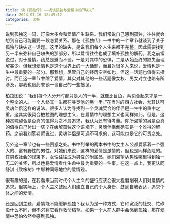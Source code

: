 ```yaml
---
title: 读《孤独传》——浅谈孤独与爱情中的“缺失”
date: 2024-07-16 18:49:12
categories: 读书
---
```


​	说到孤独这一词，好像大多会和爱情产生联系。我们常说自己感到孤独，往往就会想到自己可能需要一段恋爱关系。那在《孤独传》一书中的一个章节就谈到了关于孤独与缺失这一话题。这里的缺失，是说我们每个人生来都不完整，因此需要找到另一半来弥补自己缺失的那部分，所以爱情往往也成了填补孤独的解药。我之前常说过，对于爱情，我总是避而不谈。一是对其中的恐惧，二是从始至终的缺失而理解甚少。但我想爱情也是这个世界上的一大话题，而且对很多人来说，爱情也是一生中最重要的一部分。那我想，尽管自己的经历空空如也，但这一话题也值得去探讨。而且这一章节中除了爱情，其实对其他的一些话题像女权、男女对立也略有所涉及，那我也借此来谈一谈自己的一些拙见。

​	柏拉图说：“我们每个人分开时都只是人的一半，就像比目鱼，两边合起来才是一个整全的人。一个人终其一生都在寻觅他的另一半。”在当时的西方社会，尤其认可灵魂伴侣这样的说法。很多人认为寻找到一个灵魂契合的伴侣是一生中的重中之重。这其实很契合柏拉图的理想主义，在爱情中的理想主义也同样如此。但是，这种灵魂契合是否真的值得为之不屑追求，我认为还有待考量。你所渴望的另是否真的值得自己付出一切？在缓解孤独这个语境下，灵魂伴侣倒确实是一个难得的解药。之前看刘擎老师说过，灵魂伴侣是可遇不可求的，这可能也是它的可贵之处。

​	另外这一章节也有一些困惑之处。书中列举的两本书中的女主人公都爱慕着一个强大的、富有野性的男性。对她们来说，这样的爱情是激情的，但也是同样危险的。在男权社会的规束下，女性往往成为男性的附属品，她们渴望从男性哪里得到独一无二的关怀，所以也将爱情看作生命中最为重要的一件事。在这一点上，我更认同舒淇《致橡树》中那种同等地位的爱情观。

​	很有趣的是，在我看来当前时代个人主义的盛行应该会很大程度削弱人们对爱情的追求。但实际上，个人主义鼓励人们建立自己的个人身份，鼓励自我表达，追求个体之间的爱情。

​	还是回到主题，爱情能不能缓解孤独？我认为是一种方式，它和宽泛的社交、忙碌没什么不同，但不必将它看作救命稻草。如果一个人在人群中会感到孤独，那在爱情中恐怕依然会感到孤独。
